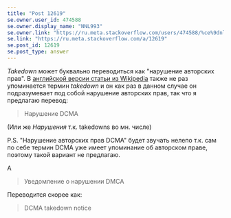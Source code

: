 ```yaml
---
title: "Post 12619"
se.owner.user_id: 474588
se.owner.display_name: "ΝNL993"
se.owner.link: "https://ru.meta.stackoverflow.com/users/474588/%ce%9dnl993"
se.link: "https://ru.meta.stackoverflow.com/a/12619"
se.post_id: 12619
se.post_type: answer
---
```

<p><em>Takedown</em> может буквально переводиться как &quot;нарушение авторских прав&quot;. В <a href="https://en.wikipedia.org/wiki/Digital_Millennium_Copyright_Act#Abuse_of_takedown_notice" rel="nofollow noreferrer">английской версии статьи из Wikipedia</a> также не раз упоминается термин <em>takedown</em> и он как раз в данном случае он подразумевает под собой нарушение авторских прав, так что я предлагаю перевод:</p>
<blockquote>
<p>Нарушение DCMA</p>
</blockquote>
<p>(Или же <em>Нарушения</em> т.к. takedowns во мн. числе)</p>
<p>P.S. &quot;Нарушение авторских прав DCMA&quot; будет звучать нелепо т.к. сам по себе термин DCMA уже имеет упоминание об авторском праве, поэтому такой вариант не предлагаю.</p>
<p>А</p>
<blockquote>
<p>Уведомление о нарушении DMCA</p>
</blockquote>
<p>Переводится скорее как:</p>
<blockquote>
<p>DCMA takedown notice</p>
</blockquote>
